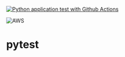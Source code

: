 
[![Python application test with Github Actions](https://github.com/ammar1c/pytest/actions/workflows/testing-ci.yml/badge.svg?branch=main)](https://github.com/ammar1c/pytest/actions/workflows/testing-ci.yml)

![AWS](https://codebuild.us-east-2.amazonaws.com/badges?uuid=eyJlbmNyeXB0ZWREYXRhIjoiUHNVMU9QdDdLcjhKRTJwV2JYUHlwek9Bd3paZkgxZWlsSFZ6eUJoYkIwZEZxNUVmRTVZdE9qb1pzaG5kYVBzZVF0dk5XMVVTUFptUThYSjZPdjMrdkxJPSIsIml2UGFyYW1ldGVyU3BlYyI6ImN6L1pZZWF2L2dPaGhTZFAiLCJtYXRlcmlhbFNldFNlcmlhbCI6MX0%3D&branch=main)

# pytest
